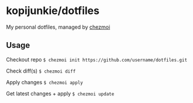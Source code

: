 # kopijunkie/dotfiles

My personal dotfiles, managed by [chezmoi](https://github.com/twpayne/chezmoi)

## Usage

Checkout repo
```$ chezmoi init https://github.com/username/dotfiles.git```

Check diff(s)
```$ chezmoi diff```

Apply changes
```$ chezmoi apply```

Get latest changes + apply
```$ chezmoi update```
